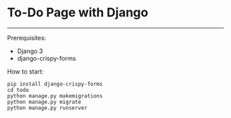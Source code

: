 # To-Do Page with Django
---

Prerequisites:
- Django 3
- django-crispy-forms

How to start:
```
pip install django-crispy-forms
cd todo
python manage.py makemigrations
python manage.py migrate
python manage.py runserver
```